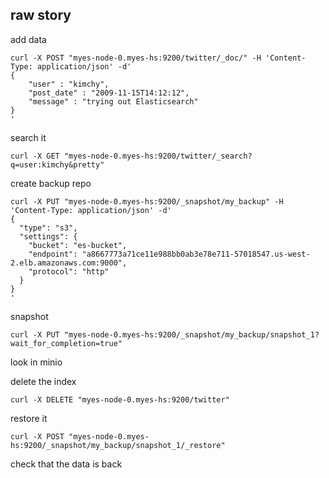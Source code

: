 

## raw story

add data
```
curl -X POST "myes-node-0.myes-hs:9200/twitter/_doc/" -H 'Content-Type: application/json' -d'
{
    "user" : "kimchy",
    "post_date" : "2009-11-15T14:12:12",
    "message" : "trying out Elasticsearch"
}
'
```

search it
```
curl -X GET "myes-node-0.myes-hs:9200/twitter/_search?q=user:kimchy&pretty"
```



create backup repo
```
curl -X PUT "myes-node-0.myes-hs:9200/_snapshot/my_backup" -H 'Content-Type: application/json' -d'
{
  "type": "s3",
  "settings": {
    "bucket": "es-bucket",
    "endpoint": "a8667773a71ce11e988bb0ab3e78e711-57018547.us-west-2.elb.amazonaws.com:9000",
    "protocol": "http"
  }
}
'
```

snapshot
```
curl -X PUT "myes-node-0.myes-hs:9200/_snapshot/my_backup/snapshot_1?wait_for_completion=true"
```

look in minio

delete the index
```
curl -X DELETE "myes-node-0.myes-hs:9200/twitter"
```

restore it
```
curl -X POST "myes-node-0.myes-hs:9200/_snapshot/my_backup/snapshot_1/_restore"

```

check that the data is back
